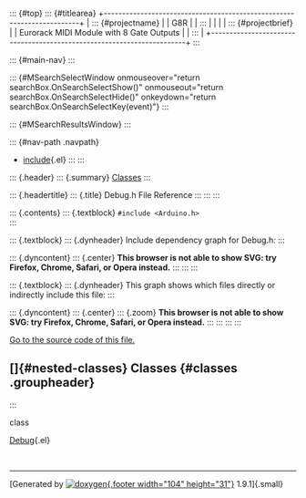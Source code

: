 ::: {#top}
::: {#titlearea}
+-----------------------------------------------------------------------+
| ::: {#projectname}                                                    |
| G8R                                                                   |
| :::                                                                   |
|                                                                       |
| ::: {#projectbrief}                                                   |
| Eurorack MIDI Module with 8 Gate Outputs                              |
| :::                                                                   |
+-----------------------------------------------------------------------+
:::

::: {#main-nav}
:::

::: {#MSearchSelectWindow onmouseover="return searchBox.OnSearchSelectShow()" onmouseout="return searchBox.OnSearchSelectHide()" onkeydown="return searchBox.OnSearchSelectKey(event)"}
:::

::: {#MSearchResultsWindow}
:::

::: {#nav-path .navpath}
-   [include](dir_d44c64559bbebec7f509842c48db8b23.html){.el}
:::
:::

::: {.header}
::: {.summary}
[Classes](#nested-classes)
:::

::: {.headertitle}
::: {.title}
Debug.h File Reference
:::
:::
:::

::: {.contents}
::: {.textblock}
`#include <Arduino.h>`\
:::

::: {.textblock}
::: {.dynheader}
Include dependency graph for Debug.h:
:::

::: {.dyncontent}
::: {.center}
**This browser is not able to show SVG: try Firefox, Chrome, Safari, or
Opera instead.**
:::
:::
:::

::: {.textblock}
::: {.dynheader}
This graph shows which files directly or indirectly include this file:
:::

::: {.dyncontent}
::: {.center}
::: {.zoom}
**This browser is not able to show SVG: try Firefox, Chrome, Safari, or
Opera instead.**
:::
:::
:::
:::

[Go to the source code of this file.](Debug_8h_source.html)

[]{#nested-classes} Classes {#classes .groupheader}
---------------------------
:::

class  

[Debug](classDebug.html){.el}

 

------------------------------------------------------------------------

[Generated by [![doxygen](doxygen.svg){.footer width="104"
height="31"}](https://www.doxygen.org/index.html) 1.9.1]{.small}
